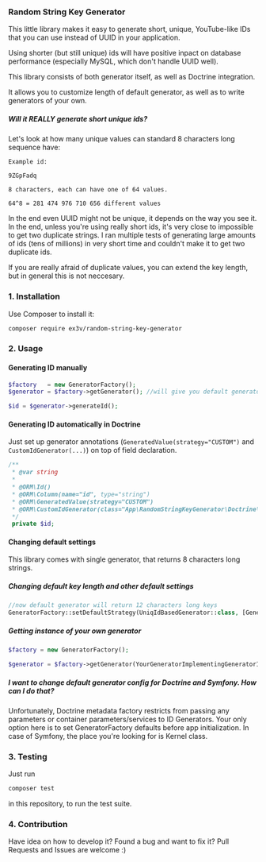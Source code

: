 ### Random String Key Generator

This little library makes it easy to generate short, unique, YouTube-like IDs that you can use instead of UUID in your application. 

Using shorter (but still unique) ids will have positive inpact on database performance (especially MySQL, which don't handle UUID well).

This library consists of both generator itself, as well as Doctrine integration.

It allows you to customize length of default generator, as well as to write generators of your own.

##### Will it REALLY generate short unique ids?

Let's look at how many unique values can standard 8 characters long sequence have:
 
```
Example id:

9ZGpFadq

8 characters, each can have one of 64 values.

64^8 = 281 474 976 710 656 different values

```
 
In the end even UUID might not be unique, it depends on the way you see it. In the end, unless you're using really short ids, it's very close to impossible to get two duplicate strings.
I ran multiple tests of generating large amounts of ids (tens of millions) in very short time and couldn't make it to get two duplicate ids.

If you are really afraid of duplicate values, you can extend the key length, but in general this is not neccesary.

### 1. Installation

Use Composer to install it:

```bash
composer require ex3v/random-string-key-generator
```

### 2. Usage

#### Generating ID manually

```php
$factory   = new GeneratorFactory();
$generator = $factory->getGenerator(); //will give you default generator with basic config

$id = $generator->generateId();
```

#### Generating ID automatically in Doctrine

Just set up generator annotations (`GeneratedValue(strategy="CUSTOM")` and `CustomIdGenerator(...)`) on top of field declaration.
```php
/**
 * @var string
 *
 * @ORM\Id()
 * @ORM\Column(name="id", type="string")
 * @ORM\GeneratedValue(strategy="CUSTOM")
 * @ORM\CustomIdGenerator(class="App\RandomStringKeyGenerator\Doctrine\RandomStringKeyGenerator")
 */
 private $id;
```

#### Changing default settings

This library comes with single generator, that returns 8 characters long strings.

##### Changing default key length and other default settings

```php
//now default generator will return 12 characters long keys
GeneratorFactory::setDefaultStrategy(UniqIdBasedGenerator::class, [GeneratorInterface::KEY_LENGTH => 12]);
```


##### Getting instance of your own generator

```php
$factory = new GeneratorFactory();

$generator = $factory->getGenerator(YourGeneratorImplementingGeneratorInterface::class, ['generator' => 'options']);
```

##### I want to change default generator config for Doctrine and Symfony. How can I do that?

Unfortunately, Doctrine metadata factory restricts from passing any parameters or container parameters/services to ID Generators. Your only option here is to set GeneratorFactory defaults before app initialization. In case of Symfony, the place you're looking for is Kernel class.



### 3. Testing

Just run
```bash
composer test
```
in this repository, to run the test suite.

### 4. Contribution

Have idea on how to develop it? Found a bug and want to fix it? Pull Requests and Issues are welcome :)
